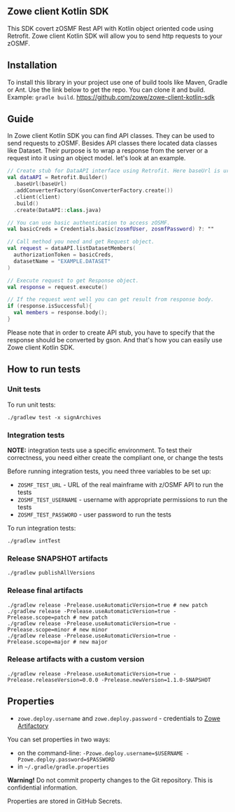 ## Zowe client Kotlin SDK
This SDK covert zOSMF Rest API with Kotlin object oriented code using Retrofit. Zowe client Kotlin SDK will allow you to send http requests to your zOSMF.

## Installation
To install this library in your project use one of build tools like Maven, Gradle or Ant. Use the link below to get the repo. You can clone it and build. Example: ```gradle build```.
https://github.com/zowe/zowe-client-kotlin-sdk
<!-- Not ready
## Installation
To install this library in your project use one of build tools like Maven, Gradle or Ant. Use the link below to get necessary artifacts.
https://mvnrepository.com/artifact/org.zowe/kotlinsdk
```xml
<dependency>
  <groupId>org.zowe</groupId>
  <artifactId>kotlinsdk</artifactId>
  <version>{version}</version>
</dependency>
```
-->

## Guide
In Zowe client Kotlin SDK you can find API classes. They can be used to send requests to zOSMF. Besides API classes there located data classes like Dataset. Their purpose is to wrap a response from the server or a request into it using an object model. let's look at an example.
```kotlin
// Create stub for DataAPI interface using Retrofit. Here baseUrl is url of your zOSMF service.
val dataAPI = Retrofit.Builder()
  .baseUrl(baseUrl)
  .addConverterFactory(GsonConverterFactory.create())
  .client(client)
  .build()
  .create(DataAPI::class.java)

// You can use basic authentication to access zOSMF.
val basicCreds = Credentials.basic(zosmfUser, zosmfPassword) ?: ""

// Call method you need and get Request object.
val request = dataAPI.listDatasetMembers(
  authorizationToken = basicCreds,
  datasetName = "EXAMPLE.DATASET"
)

// Execute request to get Response object.
val response = request.execute()

// If the request went well you can get result from response body.
if (response.isSuccessful){
  val members = response.body();
}
```
Please note that in order to create API stub, you have to specify that the response should be converted by gson. And that's how you can easily use Zowe client Kotlin SDK.

## How to run tests

### Unit tests
To run unit tests:
```
./gradlew test -x signArchives
```
### Integration tests
**NOTE:** integration tests use a specific environment. To test their correctness, you need either create the compliant one, or change the tests

Before running integration tests, you need three variables to be set up:
- ``ZOSMF_TEST_URL`` - URL of the real mainframe with z/OSMF API to run the tests
- ``ZOSMF_TEST_USERNAME`` - username with appropriate permissions to run the tests
- ``ZOSMF_TEST_PASSWORD`` - user password to run the tests

To run integration tests:
```
./gradlew intTest
```

### Release SNAPSHOT artifacts

```shell
./gradlew publishAllVersions
```

### Release final artifacts

```shell
./gradlew release -Prelease.useAutomaticVersion=true # new patch
./gradlew release -Prelease.useAutomaticVersion=true -Prelease.scope=patch # new patch
./gradlew release -Prelease.useAutomaticVersion=true -Prelease.scope=minor # new minor
./gradlew release -Prelease.useAutomaticVersion=true -Prelease.scope=major # new major
```

### Release artifacts with a custom version

```shell
./gradlew release -Prelease.useAutomaticVersion=true -Prelease.releaseVersion=0.0.0 -Prelease.newVersion=1.1.0-SNAPSHOT
```

## Properties

- `zowe.deploy.username` and `zowe.deploy.password` - credentials to [Zowe Artifactory](https://zowe.jfrog.io/)

You can set properties in two ways:

- on the command-line: `-Pzowe.deploy.username=$USERNAME -Pzowe.deploy.password=$PASSWORD`
- in `~/.gradle/gradle.properties`

**Warning!** Do not commit property changes to the Git repository. This is confidential information.

Properties are stored in GitHub Secrets.
